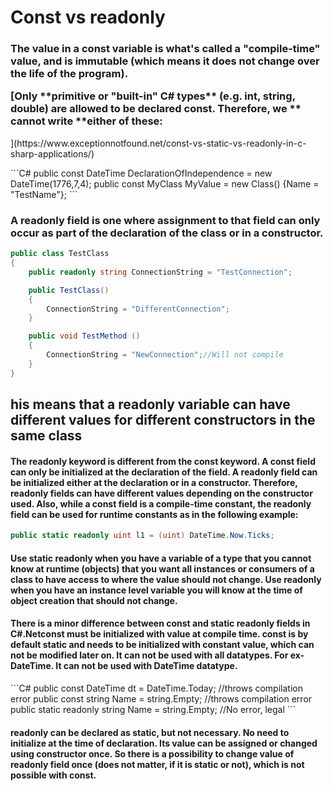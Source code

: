 # Const vs readonly

<h3>The value in a const variable is what's called a "compile-time" value, and is immutable (which means it does not change over 
the life of the program).
<p>
[Only **primitive or "built-in" C# types** (e.g. int, string, double) are allowed to be declared const. 
Therefore, we ** cannot write **either of these:</h3>](https://www.exceptionnotfound.net/const-vs-static-vs-readonly-in-c-sharp-applications/)</p>
```C#
public const DateTime DeclarationOfIndependence = new DateTime(1776,7,4);  
public const MyClass MyValue = new Class() {Name = "TestName"};
```

<h3>A readonly field is one where assignment to that field can only occur as part of the declaration of the class or in a constructor.
</h3>

```C#
public class TestClass  
{
    public readonly string ConnectionString = "TestConnection";

    public TestClass()
    {
        ConnectionString = "DifferentConnection";
    }

    public void TestMethod ()
    {
        ConnectionString = "NewConnection";//Will not compile
    }
}
```
<h2>his means that a readonly variable can have different values for different constructors in the same class</h2>





<h4>The readonly keyword is different from the const keyword. A const field can only be initialized at the declaration of the field.
A readonly field can be initialized either at the declaration or in a constructor. Therefore, readonly fields can have different
values depending on the constructor used. Also, while a const field is a compile-time constant, the readonly field can be used 
for runtime constants as in the following example:</h4>

```C#
public static readonly uint l1 = (uint) DateTime.Now.Ticks;
```
<h4>Use static readonly when you have a variable of a type that you cannot know at runtime (objects) that you want all instances
or consumers of a class to have access to where the value should not change.
Use readonly when you have an instance level variable you will know at the time of object creation that should not change.</h4>

<h4>There is a minor difference between const and static readonly fields in C#.Netconst must be initialized with value
at compile time. 
const is by default static and needs to be initialized with constant value, which can not be modified later on. 
It can not be used with all datatypes. For ex- DateTime. It can not be used with DateTime datatype.</h4>
```C#
public const DateTime dt = DateTime.Today;  //throws compilation error
public const string Name = string.Empty;    //throws compilation error
public static readonly string Name = string.Empty; //No error, legal
```
<h4>readonly can be declared as static, but not necessary. No need to initialize at the time of declaration. 
Its value can be assigned or changed using constructor once. So there is a possibility to change value of readonly field 
once (does not matter, if it is static or not), which is not possible with const.</h4>


